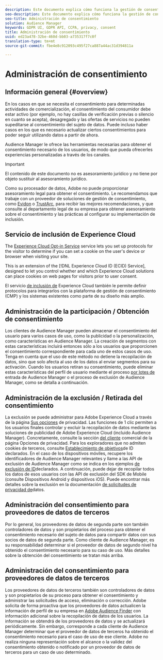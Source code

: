 ```yaml
---
description: Este documento explica cómo funciona la gestión de consentimiento en Audience Manager.
seo-description: Este documento explica cómo funciona la gestión de consentimiento en Audience Manager.
seo-title: Administración de consentimiento
solution: Audience Manager
keywords: GDPR UI, GDPR API, CCPA, privacy, consent
title: Administración de consentimiento
uuid: ed23a478-32be-460d-bb03-a735317f7c0f
translation-type: tm+mt
source-git-commit: fbe4e8c912093c495f27ca887a44ac31d394811a

---
```



# Administración de consentimiento

## Información general {#overview}

En los casos en que se necesita el consentimiento para determinadas actividades de comercialización, el consentimiento del consumidor debe estar activo (por ejemplo, no hay casillas de verificación previas o silencio en cuanto se acepta), desagregado y las ofertas de servicios no pueden supeditarse al consentimiento del sujeto de datos. Puede incluso haber casos en los que es necesario actualizar ciertos consentimientos para poder seguir utilizando datos a partir de ahora.

Audience Manager le ofrece las herramientas necesarias para obtener el consentimiento necesario de los usuarios, de modo que pueda ofrecerles experiencias personalizadas a través de los canales.

>[!IMPORTANT]
>
> El contenido de este documento no es asesoramiento jurídico y no tiene por objeto sustituir al asesoramiento jurídico.
>
> Como su procesador de datos, Adobe no puede proporcionar asesoramiento legal para obtener el consentimiento. Le recomendamos que trabaje con un proveedor de soluciones de gestión de consentimiento, como [Evidon](https://theblog.adobe.com/evidon-builds-gdpr-universal-consent-integration-with-launch-by-adobe/) o [TrustArc](https://theblog.adobe.com/trustarc-builds-consent-integration-launch-adobe/), para recibir las mejores recomendaciones, y que consulte al departamento legal de su empresa para obtener asesoramiento sobre el consentimiento y las prácticas al configurar su implementación de inclusión.

## Servicio de inclusión de Experience Cloud

The [Experience Cloud Opt-in Service](https://docs.adobe.com/content/help/en/id-service/using/implementation-guides/opt-in-service/optin-overview.html) service lets you set up protocols for the visitor to determine if you can set a cookie on the user's device or browser when visiting your site.

This is an extension of the [!DNL Experience Cloud ID (ECID) Service], designed to let you control whether and which Experience Cloud solutions can place cookies on web pages for visitors prior to user consent.

El servicio [de inclusión de](https://docs.adobe.com/content/help/en/id-service/using/implementation-guides/opt-in-service/optin-overview.html) Experience Cloud también le permite definir protocolos para integrarlos con la plataforma de gestión de consentimiento (CMP) y los sistemas existentes como parte de su diseño más amplio.

## Administración de la participación / Obtención de consentimiento

Los clientes de Audience Manager pueden almacenar el consentimiento del usuario para varios casos de uso, como la publicidad o la personalización, como características en Audience Manager. La creación de segmentos con estas características incluirá entonces sólo a los usuarios que proporcionen el consentimiento correspondiente para cada uno de estos casos de uso. Tenga en cuenta que el uso de este método no detiene la recopilación de datos, sino que solo afecta al uso de los datos al enviar segmentos para su activación. Cuando los usuarios retiran su consentimiento, puede eliminar estas características del perfil de usuario mediante el proceso [por lotes de](../../integration/sending-audience-data/batch-data-transfer-explained/inbound-file-contents.md) entrada de Audience Manager o el proceso de exclusión de Audience Manager, como se detalla a continuación.

## Administración de la exclusión / Retirada del consentimiento

La exclusión se puede administrar para Adobe Experience Cloud a través de la página [Sus opciones](https://www.adobe.com/privacy/opt-out.html#customeruse) de privacidad. Las funciones de 1 clic permiten a los usuarios finales controlar y excluir la recopilación de datos mediante las soluciones de publicidad de Adobe Experience Cloud (incluido Audience Manager). Concretamente, consulte la sección [del cliente](https://www.adobe.com/privacy/opt-out.html#customeruse) comercial de la página Opciones de privacidad. Para los exploradores que no admiten cookies de terceros, consulte [Establecimiento de objetivos](../../features/declared-ids.md#declared-id-targeting)de ID declarados. En el caso de los dispositivos móviles, recupere los identificadores de Audience Manager relevantes y llame a las API de exclusión de Audience Manager como se indica en los ejemplos [de exclusión de ID](../../features/declared-ids.md#opt-out-examples)declarados. A continuación, puede dejar de recopilar todos los datos de esos usuarios con las API de exclusión del SDK de Mobile (consulte Dispositivos [](https://marketing.adobe.com/resources/help/en_US/mobile/android/privacy.html) Android y dispositivos [](https://marketing.adobe.com/resources/help/en_US/mobile/ios/privacy.html)iOS). Puede encontrar más detalles sobre la exclusión en la documentación [de solicitudes de privacidad de](../../overview/data-security-and-privacy/data-privacy-requests.md)datos.

## Administración del consentimiento para proveedores de datos de terceros

Por lo general, los proveedores de datos de segunda parte son también controladores de datos y son propietarios del proceso para obtener el consentimiento necesario del sujeto de datos para compartir datos con sus socios de datos de segunda parte. Como cliente de Audience Manager, es su responsabilidad determinar si el proveedor de datos de segundo nivel ha obtenido el consentimiento necesario para su caso de uso. Más detalles sobre la obtención del consentimiento se tratan más arriba.

## Administración del consentimiento para proveedores de datos de terceros

Los proveedores de datos de terceros también son controladores de datos y son propietarios de su proceso para obtener el consentimiento y administrar las solicitudes de acceso, eliminación o corrección. Adobe solicita de forma proactiva que los proveedores de datos actualicen la información de perfil de su empresa en [Adobe Audience Finder](https://www.adobe-audience-finder.com/) con información adicional sobre la recopilación de datos de los usuarios. La información se obtendrá de los proveedores de datos y se actualizará periódicamente. Sin embargo, corresponde a cada cliente de Audience Manager determinar que el proveedor de datos de terceros ha obtenido el consentimiento necesario para el caso de uso de ese cliente. Adobe no realiza ninguna representación sobre el alcance o la validez del consentimiento obtenido o notificado por un proveedor de datos de terceros para un caso de uso determinado.
